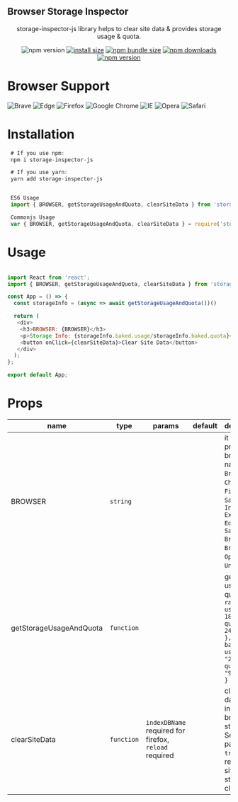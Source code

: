 ## Browser Storage Inspector

<p align="center">storage-inspector-js library helps to clear site data & provides storage usage & quota.</p>

<div align="center">

![npm version](https://img.shields.io/npm/v/storage-inspector-js.svg?style=flat-square)
[![install size](https://img.shields.io/badge/dynamic/json?url=https://packagephobia.com/v2/api.json?p=storage-inspector-js&query=$.install.pretty&label=install%20size&style=flat-square)](https://packagephobia.now.sh/result?p=storage-inspector-js)
[![npm bundle size](https://img.shields.io/bundlephobia/minzip/axios?style=flat-square)](https://bundlephobia.com/package/axios@latest)
[![npm downloads](https://img.shields.io/npm/dm/storage-inspector-js.svg?style=flat-square)](https://npm-stat.com/charts.html?package=storage-inspector-js) [![npm version](https://badge.fury.io/js/storage-inspector-js.svg)](https://badge.fury.io/js/storage-inspector-js)

</div>

# Browser Support

![Brave](https://img.shields.io/badge/Brave-FB542B?style=for-the-badge&logo=Brave&logoColor=white) ![Edge](https://img.shields.io/badge/Edge-0078D7?style=for-the-badge&logo=Microsoft-edge&logoColor=white) ![Firefox](https://img.shields.io/badge/Firefox-FF7139?style=for-the-badge&logo=Firefox-Browser&logoColor=white) ![Google Chrome](https://img.shields.io/badge/Google%20Chrome-4285F4?style=for-the-badge&logo=GoogleChrome&logoColor=white) ![IE](https://img.shields.io/badge/Internet%20Explorer-0076D6?style=for-the-badge&logo=Internet%20Explorer&logoColor=white) ![Opera](https://img.shields.io/badge/Opera-FF1B2D?style=for-the-badge&logo=Opera&logoColor=white) ![Safari](https://img.shields.io/badge/Safari-000000?style=for-the-badge&logo=Safari&logoColor=white)

# Installation

```js
 # If you use npm:
 npm i storage-inspector-js

 # If you use yarn:
 yarn add storage-inspector-js


 ES6 Usage
 import { BROWSER, getStorageUsageAndQuota, clearSiteData } from 'storage-inspector-js';

 Commonjs Usage
 var { BROWSER, getStorageUsageAndQuota, clearSiteData } = require('storage-inspector-js');

```

# Usage

<!-- ![Alt text](visual/react-collapsible-black.gif?raw=true "React Collapsible") -->

```js

import React from 'react';
import { BROWSER, getStorageUsageAndQuota, clearSiteData } from 'storage-inspector-js';

const App = () => {
  const storageInfo = (async => await getStorageUsageAndQuota())()

  return (
   <div>
    <h3>BROWSER: {BROWSER}</h3>
    <p>Storage Info: {storageInfo.baked.usage/storageInfo.baked.quota}</p>
    <button onClick={clearSiteData}>Clear Site Data</button>
   </div>
  );
};

export default App;

```

# Props

| name                    | type       | params                                                | default | description                                                                                                                                                    |
| ----------------------- | ---------- | ----------------------------------------------------- | ------- | -------------------------------------------------------------------------------------------------------------------------------------------------------------- |
| BROWSER                 | `string`   |                                                       |         | it will provide the browser name i.e. `Brave`, `Chrome`, `Firefox`, `Safari`, `Internet Explorer` `Edge`, `Samsung Browser`, `UC Browser`, `Opera`, `Unknown`. |
| getStorageUsageAndQuota | `function` |                                                       |         | get storage usage & quota `{     raw: { usage: 180670, quota: 24090080 },     baked: { usage: "230KiB", quota: "980MiB" }    }`                                |
| clearSiteData           | `function` | `indexDBName` required for firefox, `reload` required |         | clears site data which includes all browser storage. Set `reload` params to `true`, to reload the site once storage is clear.                                  |
